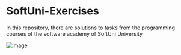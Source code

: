 # SoftUni-Exercises

In this repository, there are solutions to tasks from the programming courses of the software academy of SoftUni University

![image](https://user-images.githubusercontent.com/68993494/185683680-bcfefe65-88fb-4192-b0b2-ff9130c39487.png)
